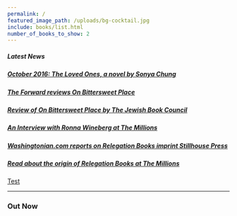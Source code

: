 ```yaml
---
permalink: /
featured_image_path: /uploads/bg-cocktail.jpg
include: books/list.html
number_of_books_to_show: 2
---
```



##### Latest News

##### [October 2016: The Loved Ones, a novel by Sonya Chung](http://sonyachung.com/bio/)

##### [The Forward reviews On Bittersweet Place](http://forward.com/the-assimilator/206589/growing-up-in-jazz-age-chicago/)

##### [Review of On Bittersweet Place by The Jewish Book Council](http://www.jewishbookcouncil.org/book/on-bittersweet-place)

##### [An Interview with Ronna Wineberg at The Millions](http://www.themillions.com/2014/09/everything-changes-an-interview-with-ronna-wineberg.html)

##### [Washingtonian.com reports on Relegation Books imprint Stillhouse Press](http://www.washingtonian.com/blogs/capitalcomment/books/relegation-books-launches-student-run-imprint-at-gmu.php)

##### [Read about the origin of Relegation Books at The Millions](http://www.themillions.com/2012/04/adventures-in-self-publishing-dallas-hudgens-wake-up-were-here.html)

[Test](http://www.huffingtonpost.com)

---

### Out Now
